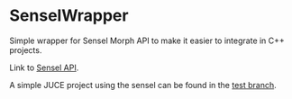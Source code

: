 # SenselWrapper
Simple wrapper for Sensel Morph API to make it easier to integrate in C++ projects. 


Link to [Sensel API](https://github.com/sensel/sensel-api).


A simple JUCE project using the sensel can be found in the [test branch](https://github.com/SMC-AAU-CPH/SenselWrapper/tree/test).
